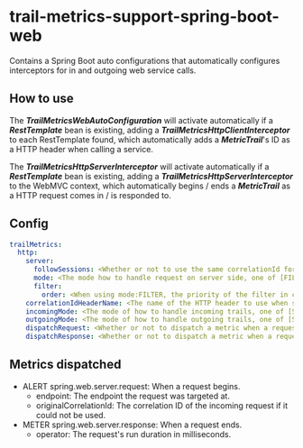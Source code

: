 # trail-metrics-support-spring-boot-web

Contains a Spring Boot auto configurations that automatically configures interceptors for in and outgoing web service calls.

## How to use

The **_TrailMetricsWebAutoConfiguration_** will activate automatically if a **_RestTemplate_** bean is existing, adding a  **_TrailMetricsHttpClientInterceptor_** to each RestTemplate found, which automatically adds a **_MetricTrail_**'s ID as a HTTP header when calling a service.

The **_TrailMetricsHttpServerInterceptor_** will activate automatically if a **_RestTemplate_** bean is existing, adding a  **_TrailMetricsHttpServerInterceptor_** to the WebMVC context, which automatically begins / ends a **_MetricTrail_** as a HTTP request comes in / is responded to.

## Config

```yaml
trailMetrics:
  http:
    server:
      followSessions: <Whether or not to use the same correlationId for requests of the same session that do not have a specific ID set, true by default>
      mode: <The mode how to handle request on server side, one of [FILTER, INTERCEPTOR], FILTER by default>
      filter:
        order: <When using mode:FILTER, the priority of the filter in correlation to other filters, -99000 by default>
    correlationIdHeaderName: <The name of the HTTP header to use when sending correlationIds, 'correlationId' by default>
    incomingMode: <The mode of how to handle incoming trails, one of [STRICT, LENIENT, OPTIONAL], LENIENT by default>
    outgoingMode: <The mode of how to handle outgoing trails, one of [STRICT, LENIENT, OPTIONAL], OPTIONAL by default>
    dispatchRequest: <Whether or not to dispatch a metric when a request is received, false by default>
    dispatchResponse: <Whether or not to dispatch a metric when a request is responded to, false by default>
```

## Metrics dispatched
- ALERT spring.web.server.request: When a request begins.
  - endpoint: The endpoint the request was targeted at.
  - originalCorrelationId: The correlation ID of the incoming request if it could not be used.
- METER spring.web.server.response: When a request ends.
  - operator: The request's run duration in milliseconds.
